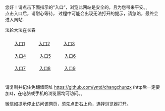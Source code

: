 您好！请点击下面指示的“入口”，浏览此网站是安全的，且为您带来平安。。 <br/>
点击入口后，请耐心等待， 过程中可能会出现无法打开的提示，请忽略，最终会进入网站. </br>

法轮大法在长春<br/>
<div style="padding:10px"><a style="margin:20px" target="_blank" href="https://d1184atiwb5dsv.cloudfront.net/2Qpsp?jhyhjkla" id="ccLink1" rel="nofollow">入口1</a> <a target="_blank" style="margin:20px" href="https://d86ara6zhu02l.cloudfront.net/2Qpsp?qkpjqohu" id="ccLink2" rel="nofollow">入口2</a> <a style="margin:20px" target="_blank" href="https://d1p5d9wqm8lo0j.cloudfront.net/2Qpsp?vazjsqs" id="ccLink3" rel="nofollow">入口3</a></div>

<div style="padding:10px" ><a style="margin:20px" target="_blank" href="https://d1184atiwb5dsv.cloudfront.net/2Qpsp?jhyhjkla" id="ccLink4" rel="nofollow">入口4</a> <a style="margin:20px" href="https://d86ara6zhu02l.cloudfront.net/2Qpsp?qkpjqohu" target="_blank" id="ccLink5" rel="nofollow">入口5</a> <a style="margin:20px" href="https://d1p5d9wqm8lo0j.cloudfront.net/2Qpsp?vazjsqs" target="_blank" id="ccLink6" rel="nofollow">入口6</a></div>

<div style="padding:10px"><a style="margin:20px" target="_blank" href="https://d1184atiwb5dsv.cloudfront.net/2Qpsp?jhyhjkla" id="ccLink7" rel="nofollow">入口7</a> <a style="margin:20px" href="https://d86ara6zhu02l.cloudfront.net/2Qpsp?qkpjqohu" target="_blank" id="ccLink8" rel="nofollow">入口8</a> <a style="margin:20px" target="_blank" href="https://d1p5d9wqm8lo0j.cloudfront.net/2Qpsp?vazjsqs" id="ccLink9" rel="nofollow">入口9</a></div>

<br/>



请复制并记住免翻墙网址 https://github.com/yntd/changchunzx (http后一定要加s)，在电脑或手机的浏览器均可访问。。<br/>

微信如提示停止访问该网页，须先点击右上角，选择浏览器打开。
